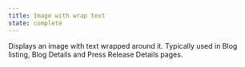 ```yaml
---
title: Image with wrap text
state: complete
---
```


Displays an image with text wrapped around it. Typically used in Blog listing, Blog Details and Press Release Details pages.
